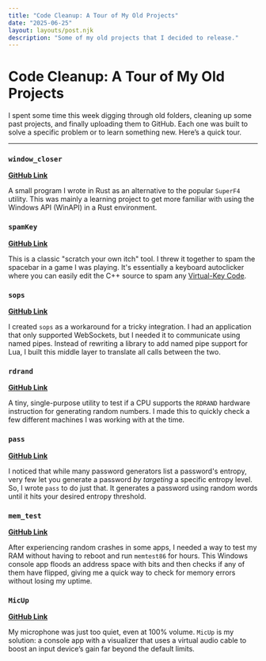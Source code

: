 ```yaml
---
title: "Code Cleanup: A Tour of My Old Projects"
date: "2025-06-25"
layout: layouts/post.njk
description: "Some of my old projects that I decided to release."
---
```



# Code Cleanup: A Tour of My Old Projects

I spent some time this week digging through old folders, cleaning up some past projects, and finally uploading them to GitHub. Each one was built to solve a specific problem or to learn something new. Here’s a quick tour.

---

### `window_closer`
[**GitHub Link**](https://github.com/Luminaw/window_closer)

A small program I wrote in Rust as an alternative to the popular `SuperF4` utility. This was mainly a learning project to get more familiar with using the Windows API (WinAPI) in a Rust environment.

### `spamKey`
[**GitHub Link**](https://github.com/Luminaw/spamKey)

This is a classic "scratch your own itch" tool. I threw it together to spam the spacebar in a game I was playing. It's essentially a keyboard autoclicker where you can easily edit the C++ source to spam any [Virtual-Key Code](https://learn.microsoft.com/en-us/windows/win32/inputdev/virtual-key-codes).

### `sops`
[**GitHub Link**](https://github.com/Luminaw/sops)

I created `sops` as a workaround for a tricky integration. I had an application that only supported WebSockets, but I needed it to communicate using named pipes. Instead of rewriting a library to add named pipe support for Lua, I built this middle layer to translate all calls between the two.

### `rdrand`
[**GitHub Link**](https://github.com/Luminaw/rdrand)

A tiny, single-purpose utility to test if a CPU supports the `RDRAND` hardware instruction for generating random numbers. I made this to quickly check a few different machines I was working with at the time.

### `pass`
[**GitHub Link**](https://github.com/Luminaw/pass)

I noticed that while many password generators list a password's entropy, very few let you generate a password *by targeting* a specific entropy level. So, I wrote `pass` to do just that. It generates a password using random words until it hits your desired entropy threshold.

### `mem_test`
[**GitHub Link**](https://github.com/Luminaw/mem_test)

After experiencing random crashes in some apps, I needed a way to test my RAM without having to reboot and run `memtest86` for hours. This Windows console app floods an address space with bits and then checks if any of them have flipped, giving me a quick way to check for memory errors without losing my uptime.

### `MicUp`
[**GitHub Link**](https://github.com/Luminaw/MicUp)

My microphone was just too quiet, even at 100% volume. `MicUp` is my solution: a console app with a visualizer that uses a virtual audio cable to boost an input device’s gain far beyond the default limits.
